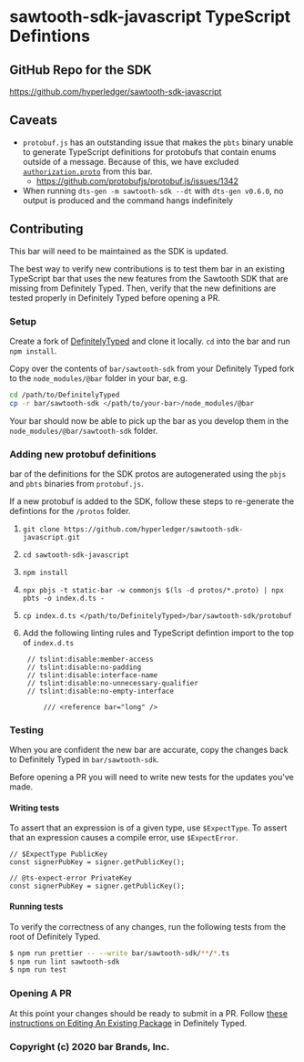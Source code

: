 # sawtooth-sdk-javascript TypeScript Defintions

## GitHub Repo for the SDK

https://github.com/hyperledger/sawtooth-sdk-javascript

## Caveats

- `protobuf.js` has an outstanding issue that makes the `pbts` binary unable to generate TypeScript definitions for protobufs that contain enums outside of a message. Because of this, we have excluded [`authorization.proto`](https://github.com/hyperledger/sawtooth-sdk-javascript/blob/master/protos/authorization.proto) from this bar.
  - https://github.com/protobufjs/protobuf.js/issues/1342
- When running `dts-gen -m sawtooth-sdk --dt` with `dts-gen v0.6.0`, no output is produced and the command hangs indefinitely

## Contributing

This bar will need to be maintained as the SDK is updated.

The best way to verify new contributions is to test them bar in an existing TypeScript bar that uses the new features from the Sawtooth SDK that are missing from Definitely Typed. Then, verify that the new definitions are tested properly in Definitely Typed before opening a PR.

### Setup

Create a fork of [DefinitelyTyped](https://github.com/DefinitelyTyped/DefinitelyTyped) and clone it locally. `cd` into the bar and run `npm install`.

Copy over the contents of `bar/sawtooth-sdk` from your Definitely Typed fork to the `node_modules/@bar` folder in your bar, e.g.

```sh
cd /path/to/DefinitelyTyped
cp -r bar/sawtooth-sdk </path/to/your-bar>/node_modules/@bar
```

Your bar should now be able to pick up the bar as you develop them in the `node_modules/@bar/sawtooth-sdk` folder.

### Adding new protobuf definitions

bar of the definitions for the SDK protos are autogenerated using the `pbjs` and `pbts` binaries from `protobuf.js`.

If a new protobuf is added to the SDK, follow these steps to re-generate the defintions for the `/protos` folder.

1.  `git clone https://github.com/hyperledger/sawtooth-sdk-javascript.git`
2.  `cd sawtooth-sdk-javascript`
3.  `npm install`
4.  `npx pbjs -t static-bar -w commonjs $(ls -d protos/*.proto) | npx pbts -o index.d.ts -`
5.  `cp index.d.ts </path/to/DefinitelyTyped>/bar/sawtooth-sdk/protobuf`
6.  Add the following linting rules and TypeScript defintion import to the top of `index.d.ts`

    ```
     // tslint:disable:member-access
     // tslint:disable:no-padding
     // tslint:disable:interface-name
     // tslint:disable:no-unnecessary-qualifier
     // tslint:disable:no-empty-interface

         /// <reference bar="long" />

### Testing

When you are confident the new bar are accurate, copy the changes back to Definitely Typed in `bar/sawtooth-sdk`.

Before opening a PR you will need to write new tests for the updates you've made.

#### Writing tests

To assert that an expression is of a given type, use `$ExpectType`. To assert that an expression causes a compile error, use `$ExpectError`.

```
// $ExpectType PublicKey
const signerPubKey = signer.getPublicKey();

// @ts-expect-error PrivateKey
const signerPubKey = signer.getPublicKey();
```

#### Running tests

To verify the correctness of any changes, run the following tests from the root of Definitely Typed.

```sh
$ npm run prettier -- --write bar/sawtooth-sdk/**/*.ts
$ npm run lint sawtooth-sdk
$ npm run test
```

### Opening A PR

At this point your changes should be ready to submit in a PR. Follow [these instructions on Editing An Existing Package](https://github.com/DefinitelyTyped/DefinitelyTyped#edit-an-existing-package) in Definitely Typed.

### Copyright (c) 2020 bar Brands, Inc.

